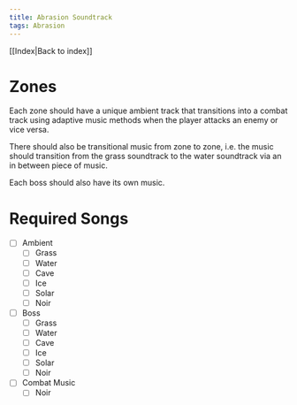 ```yaml
---
title: Abrasion Soundtrack
tags: Abrasion
---
```

[[Index|Back to index]]
# Zones
Each zone should have a unique ambient track that transitions into a combat track using adaptive music methods when the player attacks an enemy or vice versa. 

There should also be transitional music from zone to zone, i.e. the music should transition from the grass soundtrack to the water soundtrack via an in between piece of music.

Each boss should also have its own music.

# Required Songs
- [ ] Ambient
	- [ ] Grass
	- [ ] Water
	- [ ] Cave
	- [ ] Ice
	- [ ] Solar
	- [ ] Noir
- [ ] Boss
	- [ ] Grass
	- [ ] Water
	- [ ] Cave
	- [ ] Ice
	- [ ] Solar
	- [ ] Noir
- [ ] Combat Music
	- [ ] Noir
